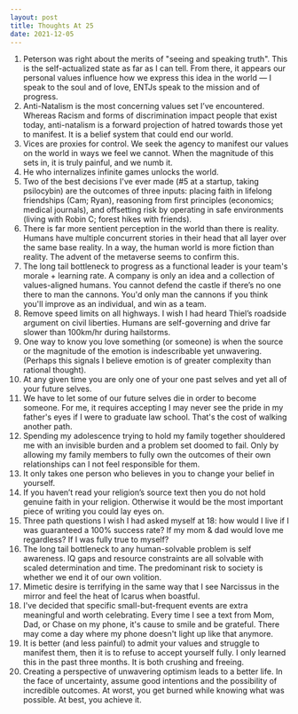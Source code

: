 ```yaml
---
layout: post
title: Thoughts At 25
date: 2021-12-05
---
```


1. Peterson was right about the merits of "seeing and speaking truth". This is the self-actualized state as far as I can tell. From there, it appears our personal values influence how we express this idea in the world — I speak to the soul and of love, ENTJs speak to the mission and of progress. 
2. Anti-Natalism is the most concerning values set I’ve encountered. Whereas Racism and forms of discrimination impact people that exist today, anti-natalism is a forward projection of hatred towards those yet to manifest. It is a belief system that could end our world. 
3. Vices are proxies for control. We seek the agency to manifest our values on the world in ways we feel we cannot. When the magnitude of this sets in, it is truly painful, and we numb it.
4. He who internalizes infinite games unlocks the world. 
5. Two of the best decisions I've ever made (#5 at a startup, taking psilocybin) are the outcomes of three inputs: placing faith in lifelong friendships (Cam; Ryan), reasoning from first principles (economics; medical journals), and offsetting risk by operating in safe environments (living with Robin C;  forest hikes with friends). 
6. There is far more sentient perception in the world than there is reality. Humans have multiple concurrent stories in their head that all layer over the same base reality. In a way, the human world is more fiction than reality. The advent of the metaverse seems to confirm this. 
7. The long tail bottleneck to progress as a functional leader is your team's morale + learning rate. A company is only an idea and a collection of values-aligned humans. You cannot defend the castle if there’s no one there to man the cannons. You'd only man the cannons if you think you'll improve as an individual, and win as a team. 
8. Remove speed limits on all highways. I wish I had heard Thiel’s roadside argument on civil liberties. Humans are self-governing and drive far slower than 100km/hr during hailstorms. 
9. One way to know you love something (or someone) is when the source or the magnitude of the emotion is indescribable yet unwavering. (Perhaps this signals I believe emotion is of greater complexity than rational thought). 
10. At any given time you are only one of your one past selves and yet all of your future selves. 
11. We have to let some of our future selves die in order to become someone. For me, it requires accepting I may never see the pride in my father's eyes if I were to graduate law school. That's the cost of walking another path. 
12. Spending my adolescence trying to hold my family together shouldered me with an invisible burden and a problem set doomed to fail. Only by allowing my family members to fully own the outcomes of their own relationships can I not feel responsible for them. 
13. It only takes one person who believes in you to change your belief in yourself. 
14. If you haven’t read your religion’s source text then you do not hold genuine faith in your religion. Otherwise it would be the most important piece of writing you could lay eyes on. 
15. Three path questions I wish I had asked myself at 18: how would I live if I was guaranteed a 100% success rate? If my mom & dad would love me regardless? If I was fully true to myself?
16. The long tail bottleneck to any human-solvable problem is self awareness. IQ gaps and resource constraints are all solvable with scaled determination and time. The predominant risk to society is whether we end it of our own volition. 
17. Mimetic desire is terrifying in the same way that I see Narcissus in the mirror and feel the heat of Icarus when boastful.
18. I've decided that specific small-but-frequent events are extra meaningful and worth celebrating. Every time I see a text from Mom, Dad, or Chase on my phone, it's cause to smile and be grateful. There may come a day where my phone doesn't light up like that anymore.
19. It is better (and less painful) to admit your values and struggle to manifest them, then it is to refuse to accept yourself fully. I only learned this in the past three months. It is both crushing and freeing. 
20. Creating a perspective of unwavering optimism leads to a better life. In the face of uncertainty, assume good intentions and the possibility of incredible outcomes. At worst, you get burned while knowing what was possible. At best, you achieve it.
